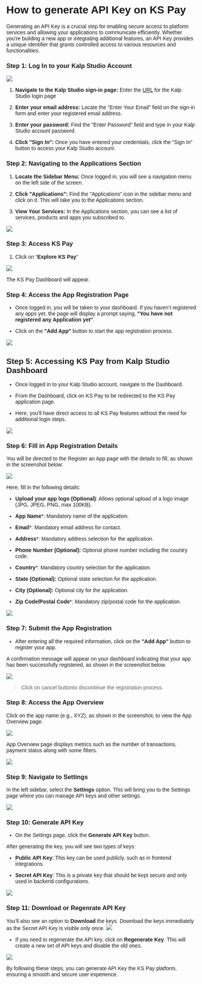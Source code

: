 <style>  body { font-family: "Source Sans 3", sans-serif!important; }</style>
<link href="https://fonts.googleapis.com/css2?family=Source+Sans+3:ital,wght@0,200..900;1,200..900&display=swap" rel="stylesheet">    
<link rel="stylesheet" href="https://fonts.googleapis.com/icon?family=Material+Icons">

# **How to generate API Key on KS Pay**

Generating an API Key is a crucial step for enabling secure access to platform services and allowing your applications to communicate efficiently. Whether you're building a new app or integrating additional features, an API Key provides a unique identifier that grants controlled access to various resources and functionalities.

### **Step 1: Log In to your Kalp Studio Account**

![](https://docs-images-kalp-studio.s3.ap-south-1.amazonaws.com/Audit+2/managepg/mpg1.png)

    
1.  **Navigate to the Kalp Studio sign-in page:** Enter the [URL](https://accounts.kalp.studio/login "https://accounts.kalp.studio/login") for the Kalp Studio login page
    
2.  **Enter your email address:** Locate the "Enter Your Email" field on the sign-in form and enter your registered email address.
    
3.  **Enter your password:** Find the "Enter Password" field and type in your Kalp Studio account password.
    
4.  **Click "Sign In":** Once you have entered your credentials, click the "Sign In" button to access your Kalp Studio account.
    

### **Step 2: Navigating to the Applications Section**

1.  **Locate the Sidebar Menu:** Once logged in, you will see a navigation menu on the left side of the screen.
    
2.  **Click "Applications":** Find the "Applications" icon in the sidebar menu and click on it. This will take you to the Applications section.
    
3.  **View Your Services:** In the Applications section, you can see a list of services, products and apps you subscribed to.
    

![](https://docs-images-kalp-studio.s3.ap-south-1.amazonaws.com/Audit+2/managepg/mpg2.png)

### **Step 3: Access KS Pay**

1.  Click on “**Explore KS Pay**”

![](https://docs-images-kalp-studio.s3.ap-south-1.amazonaws.com/Audit+2/managepg/mpg3.png)

The KS Pay Dashboard will appear.  
    

### **Step 4: Access the App Registration Page**

-   Once logged in, you will be taken to your dashboard. If you haven’t registered any apps yet, the page will display a prompt saying, **"You have not registered any Application yet"**.
    
-   Click on the **"Add App"** button to start the app registration process.

![](https://docs-images-kalp-studio.s3.ap-south-1.amazonaws.com/Audit+2/genAPI/ga5.png)

## **Step 5: Accessing KS Pay from Kalp Studio Dashboard**

- Once logged in to your Kalp Studio account, navigate to the Dashboard.

- From the Dashboard, click on KS Pay to be redirected to the KS Pay application page.

- Here, you'll have direct access to all KS Pay features without the need for additional login steps.

![](https://docs-images-kalp-studio.s3.ap-south-1.amazonaws.com/KS+NAV/n4.png)

### **Step 6: Fill in App Registration Details**

You will be directed to the Register an App page with the details to fill, as shown in the screenshot below:

![](https://docs-images-kalp-studio.s3.ap-south-1.amazonaws.com/KSPAYSTG/Reg+Comp/rc4.png)

Here, fill in the following details:

- **Upload your app logo (Optional)**: Allows optional upload of a logo image (JPG, JPEG, PNG, max 100KB).
    
-   **App Name***: Mandatory name of the application.
    
-   **Email***: Mandatory email address for contact.
    
-   **Address***: Mandatory address selection for the application.
    
-   **Phone Number (Optional):** Optional phone number including the country code.
    
-   **Country***: Mandatory country selection for the application.
    
-   **State (Optional):** Optional state selection for the application.
    
-   **City (Optional):** Optional city for the application.
    
-   **Zip Code/Postal Code***: Mandatory zip/postal code for the application.


![](https://docs-images-kalp-studio.s3.ap-south-1.amazonaws.com/Audit+2/genAPI/ga6.png)
    

### **Step 7: Submit the App Registration**

-   After entering all the required information, click on the **"Add App"** button to register your app.

A confirmation message will appear on your dashboard indicating that your app has been successfully registered, as shown in the screenshot below.

![](https://docs-images-kalp-studio.s3.ap-south-1.amazonaws.com/Audit+2/genAPI/ga7.png)

> Click on cancel buttonto discontinue the registration process.
    

### **Step 8: Access the App Overview**

Click on the app name (e.g., XYZ), as shown in the screenshot, to view the App Overview page. 

![](https://docs-images-kalp-studio.s3.ap-south-1.amazonaws.com/Audit+2/genAPI/ga8.png)

App Overview page displays metrics such as the number of transactions, payment status along with some filters. 

![](https://docs-images-kalp-studio.s3.ap-south-1.amazonaws.com/Audit+2/adddomain/ad7.png)

### **Step 9: Navigate to Settings**

In the left sidebar, select the **Settings** option. This will bring you to the Settings page where you can manage API keys and other settings.

![](https://docs-images-kalp-studio.s3.ap-south-1.amazonaws.com/Audit+2/genAPI/ga9.png)

### **Step 10: Generate API Key**

-   On the Settings page, click the **Generate API Key** button.


After generating the key, you will see two types of keys:

-   **Public API Key**: This key can be used publicly, such as in frontend integrations.
    
-   **Secret API Key**: This is a private key that should be kept secure and only used in backend configurations.

![](https://docs-images-kalp-studio.s3.ap-south-1.amazonaws.com/Audit+2/genAPI/ga10.png)
    
### **Step 11: Download or Regenrate API Key**  

You’ll also see an option to **Download** the keys. Download the keys immediately as the Secret API Key is visible only once.
![](https://docs-images-kalp-studio.s3.ap-south-1.amazonaws.com/Screenshot+aud+2/genAPIstep10.png)



-   If you need to regenerate the API key, click on **Regenerate Key**. This will create a new set of API keys and disable the old ones.

![](https://docs-images-kalp-studio.s3.ap-south-1.amazonaws.com/Audit+2/genAPI/ga11.png)


    

By following these steps, you can generate API Key the KS Pay platform, ensuring a smooth and secure user experience.
